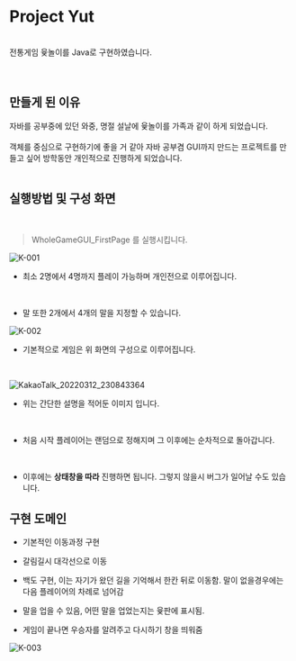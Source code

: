 # Project Yut
<br>
전통게임 윷놀이를 Java로 구현하였습니다.
<br><br><br>


## 만들게 된 이유

자바를 공부중에 있던 와중, 명절 설날에 윷놀이를 가족과 같이 하게 되었습니다.<br><br>
객체를 중심으로 구현하기에 좋을 거 같아 자바 공부겸 GUI까지 만드는 프로젝트를 만들고 싶어 방학동안 개인적으로 진행하게 되었습니다.<br><br>

## 실행방법 및 구성 화면
<br>

> WholeGameGUI_FirstPage 를 실행시킵니다.


![K-001](https://user-images.githubusercontent.com/75191916/158020726-377e7ab1-6277-4233-a350-55dea904704a.png)

- 최소 2명에서 4명까지 플레이 가능하며 개인전으로 이루어집니다.<br>
<br>

- 말 또한 2개에서 4개의 말을 지정할 수 있습니다.


![K-002](https://user-images.githubusercontent.com/75191916/158021205-7b2f59d6-9b7a-438b-b7a0-47a7114d45d4.png)


- 기본적으로 게임은 위 화면의 구성으로 이루어집니다.<br>
<br>


![KakaoTalk_20220312_230843364](https://user-images.githubusercontent.com/75191916/158021194-da876166-6a2c-4312-86ca-818d00efe7b0.jpg)


- 위는 간단한 설명을 적어둔 이미지 입니다.<br>
<br>

- 처음 시작 플레이어는 랜덤으로 정해지며 그 이후에는 순차적으로 돌아갑니다.

<br>

- 이후에는 __상태창을 따라__ 진행하면 됩니다. 그렇지 않을시 버그가 일어날 수도 있습니다.


## 구현 도메인

- 기본적인 이동과정 구현

- 갈림길시 대각선으로 이동

- 백도 구현, 이는 자기가 왔던 길을 기억해서 한칸 뒤로 이동함. 말이 없을경우에는 다음 플레이어의 차례로 넘어감

- 말을 업을 수 있음, 어떤 말을 업었는지는 윷판에 표시됨.

- 게임이 끝나면 우승자를 알려주고 다시하기 창을 띄워줌


![K-003](https://user-images.githubusercontent.com/75191916/158021496-ccd20612-0109-460a-9f62-dafa5179e802.png)
